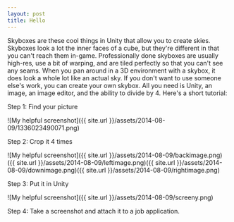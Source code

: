 ```yaml
---
layout: post
title: Hello
---
```


Skyboxes are these cool things in Unity that allow you to create skies. Skyboxes look a lot the inner faces of a cube, but they're different in that you can't reach them in-game. Professionally done skyboxes are usually high-res, use a bit of warping, and are tiled perfectly so that you can't see any seams. When you pan around in a 3D environment with a skybox, it does look a whole lot like an actual sky. If you don't want to use someone else's work, you can create your own skybox. All you need is Unity, an image, an image editor, and the ability to divide by 4. Here's a short tutorial:

Step 1: Find your picture

![My helpful screenshot]({{ site.url }}/assets/2014-08-09/1336023490071.png)

Step 2: Crop it 4 times

![My helpful screenshot]({{ site.url }}/assets/2014-08-09/backimage.png)({{ site.url }}/assets/2014-08-09/leftimage.png)({{ site.url }}/assets/2014-08-09/downimage.png)({{ site.url }}/assets/2014-08-09/rightimage.png)

Step 3: Put it in Unity

![My helpful screenshot]({{ site.url }}/assets/2014-08-09/screeny.png)

Step 4: Take a screenshot and attach it to a job application.

